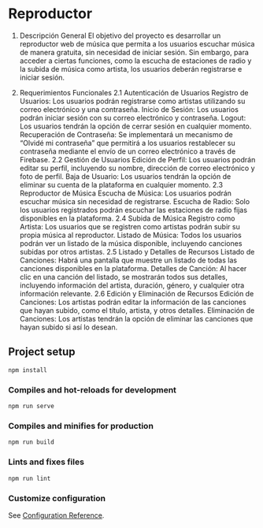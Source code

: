 # Reproductor
1. Descripción General
El objetivo del proyecto es desarrollar un reproductor web de música que permita a los usuarios escuchar música de manera gratuita, sin necesidad de iniciar sesión. Sin embargo, para acceder a ciertas funciones, como la escucha de estaciones de radio y la subida de música como artista, los usuarios deberán registrarse e iniciar sesión.

2. Requerimientos Funcionales
2.1 Autenticación de Usuarios
Registro de Usuarios: Los usuarios podrán registrarse como artistas utilizando su correo electrónico y una contraseña.
Inicio de Sesión: Los usuarios podrán iniciar sesión con su correo electrónico y contraseña.
Logout: Los usuarios tendrán la opción de cerrar sesión en cualquier momento.
Recuperación de Contraseña: Se implementará un mecanismo de “Olvidé mi contraseña” que permitirá a los usuarios restablecer su contraseña mediante el envío de un correo electrónico a través de Firebase.
2.2 Gestión de Usuarios
Edición de Perfil: Los usuarios podrán editar su perfil, incluyendo su nombre, dirección de correo electrónico y foto de perfil.
Baja de Usuario: Los usuarios tendrán la opción de eliminar su cuenta de la plataforma en cualquier momento.
2.3 Reproductor de Música
Escucha de Música: Los usuarios podrán escuchar música sin necesidad de registrarse.
Escucha de Radio: Solo los usuarios registrados podrán escuchar las estaciones de radio fijas disponibles en la plataforma.
2.4 Subida de Música
Registro como Artista: Los usuarios que se registren como artistas podrán subir su propia música al reproductor.
Listado de Música: Todos los usuarios podrán ver un listado de la música disponible, incluyendo canciones subidas por otros artistas.
2.5 Listado y Detalles de Recursos
Listado de Canciones: Habrá una pantalla que muestre un listado de todas las canciones disponibles en la plataforma.
Detalles de Canción: Al hacer clic en una canción del listado, se mostrarán todos sus detalles, incluyendo información del artista, duración, género, y cualquier otra información relevante.
2.6 Edición y Eliminación de Recursos
Edición de Canciones: Los artistas podrán editar la información de las canciones que hayan subido, como el título, artista, y otros detalles.
Eliminación de Canciones: Los artistas tendrán la opción de eliminar las canciones que hayan subido si así lo desean.




## Project setup
```
npm install
```

### Compiles and hot-reloads for development
```
npm run serve
```

### Compiles and minifies for production
```
npm run build
```

### Lints and fixes files
```
npm run lint
```

### Customize configuration
See [Configuration Reference](https://cli.vuejs.org/config/).
